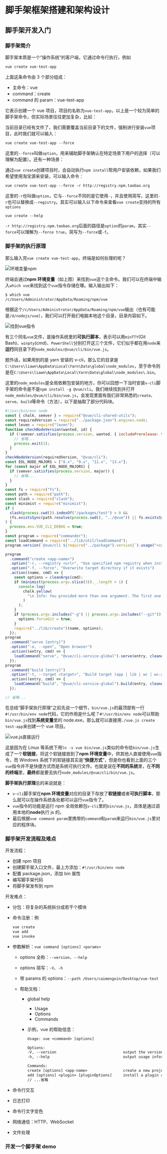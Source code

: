 # 脚手架框架搭建和架构设计

## 脚手架开发入门

### 脚手架简介

脚手架本质是一个“操作系统”的客户端，它通过命令行执行，例如

```txt
vue create vue-test-app
```

上面这条命令由 3 个部分组成：

- 主命令：vue
- command：create
- command 的 param：vue-test-app

它表示创建一个 vue 项目，项目的名称为`vue-test-app`，以上是一个较为简单的脚手架命令，但实际场景往往更加复杂，比如：

当前目录已经有文件了，我们需要覆盖当前目录下的文件，强制进行安装`vue`项目，此时我们就可以输入：

```txt
vue create vue-test-app --force
```

这里的`--force`叫做`option`，用来辅助脚手架确认在特定场景下用户的选择（可以理解为配置）。还有一种场景：

通过`vue create`创建项目时，会自动执行`npm install`帮用户安装依赖，如果我们希望使用淘宝源来安装，可以输入命令：

```txt
vue create vue-test-app --force -r http://registry.npm.taobao.org
```

这里的`-r`也叫做`option`，它与`--force`不同的是它使用`-`，并且使用简写，这里的`-r`也可以替换成`--registry`。其实可以输入以下命令来查看`vue create`支持的所有`options`

```txt
vue create --help
```

`-r http://registry.npm.taobao.org`后面的路径是`option`的`param`，其实`--force`可以理解为`--force true`，简写为`--force`或`-f`。

### 脚手架的执行原理

那么输入完`vue create vue-test-app`，终端是如何处理的呢？

![环境变量npm](./img/1.脚手架的基础搭建/环境变量npm.png)

终端会通过**npm 环境变量**（如上图）来找到`vue`这个主命令。我们可以在终端中输入`which vue`来找到这个`vue`指令存储在哪。输入输出如下：

```bash
$ which vue
/c/Users/Administrator/AppData/Roaming/npm/vue
```

根据这个`/c/Users/Administrator/AppData/Roaming/npm/vue`输出（也有可能是`/d/nodejs/vue`），我们可以打开我们电脑本地这个目录，目录内容如下。

![找到vue指令](./img/1.脚手架的基础搭建/找到vue指令.png)

有三个同名`vue`文件，是操作系统里的**可执行脚本**，表示可以用`minTTY`(Git Bash)、`winpty`(cmd)、`PowerShell`分别打开这三个文件，它们似乎都在用`node`来**运行**同目录下的`node_modules/@vue/cli/bin/vue.js`。

题外话，如果用到的是 yarn 安装的 v-cli，那么它的目录是`C:\Users\liawn\AppData\Local\Yarn\Data\global\node_modules`，至于命令则是在`C:\Users\liawn\AppData\Local\Yarn\Data\global\node_modules\.bin`。

这里的`node_modules`是全局依赖包安装的地方，你可以回想一下当时安装`v-cli`脚手架的命令是不是`npm install -g @vue/cli`。我们继续找到并打开`node_modules/@vue/cli/bin/vue.js`，会发现里面有我们非常熟悉的`create`、`serve`、`build`等命令（方法），以下是抽取了部分代码块。

```js
#!/usr/bin/env node
const { chalk, semver } = require("@vue/cli-shared-utils");
const requiredVersion = require("../package.json").engines.node;
const leven = require("leven");
function checkNodeVersion(wanted, id) {
  if (!semver.satisfies(process.version, wanted, { includePrerelease: true })) {
    // 省略...
    process.exit(1);
  }
}
checkNodeVersion(requiredVersion, "@vue/cli");
const EOL_NODE_MAJORS = ["8.x", "9.x", "11.x", "13.x"];
for (const major of EOL_NODE_MAJORS) {
  if (semver.satisfies(process.version, major)) {
    // 省略...
  }
}
const fs = require("fs");
const path = require("path");
const slash = require("slash");
const minimist = require("minimist");
if (
  slash(process.cwd()).indexOf("/packages/test") > 0 &&
  (fs.existsSync(path.resolve(process.cwd(), "../@vue")) || fs.existsSync(path.resolve(process.cwd(), "../../@vue")))
) {
  process.env.VUE_CLI_DEBUG = true;
}
const program = require("commander");
const loadCommand = require("../lib/util/loadCommand");
program.version(`@vue/cli ${require("../package").version}`).usage("<command> [options]");

program
  .command("create <app-name>")
  .option("-r, --registry <url>", "Use specified npm registry when installing dependencies (only for npm)")
  .option("-f, --force", "Overwrite target directory if it exists")
  .action((name, cmd) => {
    const options = cleanArgs(cmd);
    if (minimist(process.argv.slice(3))._.length > 1) {
      console.log(
        chalk.yellow(
          "\n Info: You provided more than one argument. The first one will be used as the app's name, the rest are ignored."
        )
      );
    }
    if (process.argv.includes("-g") || process.argv.includes("--git")) {
      options.forceGit = true;
    }
    require("../lib/create")(name, options);
  });
program
  .command("serve [entry]")
  .option("-o, --open", "Open browser")
  .action((entry, cmd) => {
    loadCommand("serve", "@vue/cli-service-global").serve(entry, cleanArgs(cmd));
  });
program
  .command("build [entry]")
  .option("-t, --target <target>", "Build target (app | lib | wc | wc-async, default: app)")
  .action((entry, cmd) => {
    loadCommand("build", "@vue/cli-service-global").build(entry, cleanArgs(cmd));
  });

// 省略...
```

在总结“脚手架执行原理”之前先说一个细节，`bin/vue.js`的最顶部有一行`#!/usr/bin/env node`代码，它的作用是什么呢？`#!/usr/bin/env node`可以帮助`bin/vue.js`找到**系统变量**里的 node.exe，那么就可以直接用`./vue.js create test-app`来创建一个 vue 项目。

![vue.js直接运行](./img/1.脚手架的基础搭建/vue.js直接运行.png)

这是因为在 Linux 等系统下用`ln -s vue bin/vue.js`类似的命令给`bin/vue.js`生成了一个**软链接**，将这个软链接放到了**npm 环境变量**中，供其他人直接使用`vue`指令，而 Windows 系统下的软链接其实是“**快捷方式**”，但是你也看到上面的三个`vue`指令并不是快捷方式而是系统可执行文件。也就是说在**不同的系统**里，在**不同的终端**里，**最终**都是要去执行`node_modules/@vue/cli/bin/vue.js`。

**脚手架执行原理**总的来说就是：

- `v-cli`脚手架在**npm 环境变量**对应的目录下存放了**软链接**或者**可执行脚本**，那么就可以在操作系统各处都可以运行`vue`指令了。
- `vue`指令的功能是运行 npm 全局依赖包`v-cli`里的`bin/vue.js`，具体是通过调用本地的**node**执行 js 的。
- 最后根据`vue command param`里携带的`command`和`param`来运行`bin/vue.js`里对应的程序块。

### 脚手架开发流程及难点

开发流程：

- 创建 npm 项目
- 创建脚手架入口文件，最上方添加：`#!/usr/bin/env node`
- 配置 package.json，添加 bin 属性
- 编写脚手架代码
- 将脚手架发布到 npm

开发难点：

- 分包：将复杂的系统拆分成若干个模块
- 命令注册：例

  ```txt
  vue create
  vue add
  vue invoke
  ```

- 参数解析：`vue command [options] <params>`

  - options 全称：`--version`、`--help`
  - options 简写：`-V`、`-h`
  - 带 params 的 options：`--path /Users/caimengxin/Desktop/vue-test`
  - 帮助文档：

    - global help
      - Usage
      - Options
      - Commands
    - 示例，vue 的帮助信息：

      ```txt
      Usage: vue <command> [options]

      Options:
      -V, --version                              output the version number
      -h, --help                                 output usage information

      Commands:
      create [options] <app-name>                create a new project powered by vue-cli-service
      add [options] <plugin> [pluginOptions]     install a plugin and invoke its generator in an already created project
      // ...省略
      ```

- 命令行交互
- 日志打印
- 命令行文字变色
- 网络通信：HTTP、WebSocket
- 文件处理

### 开发一个脚手架 demo
